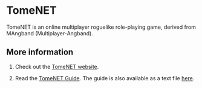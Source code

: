 TomeNET
=======

TomeNET is an online multiplayer roguelike role-playing game, derived from MAngband (Multiplayer-Angband).

More information
----------------

1. Check out the [TomeNET website](https://www.tomenet.eu/).

2. Read the [TomeNET Guide](https://tomenet.eu/guide.php). The guide is also available as a text file [here](TomeNET-Guide).
